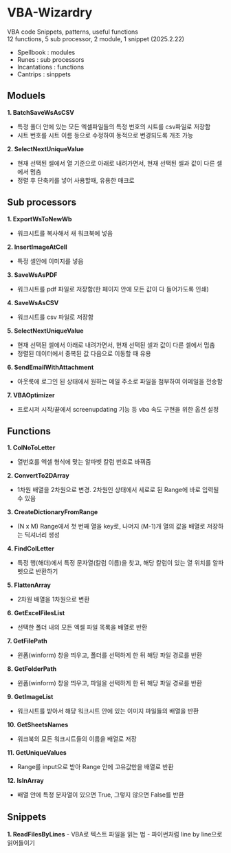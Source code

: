 # VBA-Wizardry
VBA code Snippets, patterns, useful functions <br>
12 functions, 5 sub processor, 2 module, 1 snippet (2025.2.22)

- Spellbook : modules
- Runes : sub processors
- Incantations : functions
- Cantrips : sinppets

## Moduels
**1. BatchSaveWsAsCSV**
  - 특정 폴더 안에 있는 모든 엑셀파일들의 특정 번호의 시트를 csv파일로 저장함
  - 시트 번호를 시트 이름 등으로 수정하여 동적으로 변경되도록 개조 가능

**2. SelectNextUniqueValue**
  - 현재 선택된 셀에서 열 기준으로 아래로 내려가면서, 현재 선택된 셀과 값이 다른 셀에서 멈춤
  - 정렬 후 단축키를 넣어 사용할때, 유용한 매크로

## Sub processors

**1. ExportWsToNewWb**
  - 워크시트를 복사해서 새 워크북에 넣음

**2. InsertImageAtCell**
  - 특정 셀안에 이미지를 넣음

**3. SaveWsAsPDF**
  - 워크시트를 pdf 파일로 저장함(한 페이지 안에 모든 값이 다 들어가도록 인쇄)

**4. SaveWsAsCSV**
  - 워크시트를 csv 파일로 저장함

**5. SelectNextUniqueValue**
  - 현재 선택된 셀에서 아래로 내려가면서, 현재 선택된 셀과 값이 다른 셀에서 멈춤
  - 정렬된 데이터에서 중복된 값 다음으로 이동할 때 유용

**6. SendEmailWithAttachment**
  - 아웃룩에 로그인 된 상태에서 원하는 메일 주소로 파일을 첨부하여 이메일을 전송함 

**7. VBAOptimizer**
   - 프로시저 시작/끝에서 screenupdating 기능 등 vba 속도 구현을 위한 옵션 설정
  
## Functions

**1. ColNoToLetter**
  - 열번호를 엑셀 형식에 맞는 알파벳 칼럼 번호로 바꿔줌 

**2. ConvertTo2DArray**
  - 1차원 배열을 2차원으로 변경. 2차원인 상태에서 세로로 된 Range에 바로 입력될 수 있음

**3. CreateDictionaryFromRange**
  - (N x M) Range에서 첫 번째 열을 key로, 나머지 (M-1)개 열의 값을 배열로 저장하는 딕셔너리 생성

**4. FindColLetter**
   - 특정 행(해더)에서 특정 문자열(칼럼 이름)을 찾고, 해당 칼럼이 있는 열 위치를 알파벳으로 반환하기

**5. FlattenArray**
   - 2차원 배열을 1차원으로 변환

**6. GetExcelFilesList**
  - 선택한 폴더 내의 모든 엑셀 파일 목록을 배열로 반환

**7. GetFilePath**
   - 윈폼(winform) 창을 띄우고, 폴더를 선택하게 한 뒤 해당 파일 경로를 반환

**8. GetFolderPath**
   - 윈폼(winform) 창을 띄우고, 파일을 선택하게 한 뒤 해당 파일 경로를 반환

**9. GetImageList**
  - 워크시트를 받아서 해당 워크시트 안에 있는 이미지 파일들의 배열을 반환

**10. GetSheetsNames**
  - 워크북의 모든 워크시트들의 이름을 배열로 저장

**11. GetUniqueValues**
  - Range를 input으로 받아 Range 안에 고유값만을 배열로 반환

**12. IsInArray**
   - 배열 안에 특정 문자열이 있으면 True, 그렇지 않으면 False를 반환

## Snippets

**1. ReadFilesByLines**
    - VBA로 텍스트 파일을 읽는 법
    - 파이썬처럼 line by line으로 읽어들이기
